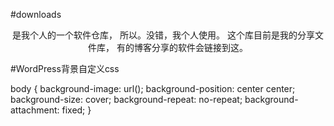 ﻿#downloads
<center>是我个人的一个软件仓库，
所以。没错，我个人使用。
这个库目前是我的分享文件库，
有的博客分享的软件会链接到这。
  </center>
  
  
﻿#WordPress背景自定义css
<p> 
body {
background-image:
 url();
    background-position: center center;
    background-size: cover;
    background-repeat: no-repeat;
background-attachment: fixed;
}
</p> 
